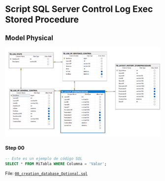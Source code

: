 # Script SQL Server Control Log Exec Stored Procedure


## Model Physical

![Physical Model.png](abstraction/01_DB_Model_Physical.png)


### Step 00
```sql
-- Este es un ejemplo de código SQL
SELECT * FROM MiTabla WHERE Columna = 'Valor';
```
File: [`00_creation_database_Optional.sql`](v1.0/00_creation_database_Optional.sql)

